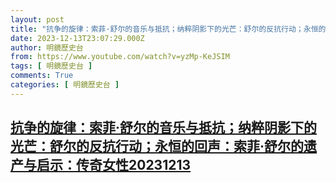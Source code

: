 ```yaml
---
layout: post
title: "抗争的旋律：索菲·舒尔的音乐与抵抗；纳粹阴影下的光芒：舒尔的反抗行动；永恒的回声：索菲·舒尔的遗产与启示：传奇女性20231213"
date: 2023-12-13T23:07:29.000Z
author: 明鏡歷史台
from: https://www.youtube.com/watch?v=yzMp-KeJSIM
tags: [ 明鏡歷史台 ]
comments: True
categories: [ 明鏡歷史台 ]
---
```

<!--1702508849000-->
[抗争的旋律：索菲·舒尔的音乐与抵抗；纳粹阴影下的光芒：舒尔的反抗行动；永恒的回声：索菲·舒尔的遗产与启示：传奇女性20231213](https://www.youtube.com/watch?v=yzMp-KeJSIM)
------

<div>

</div>
